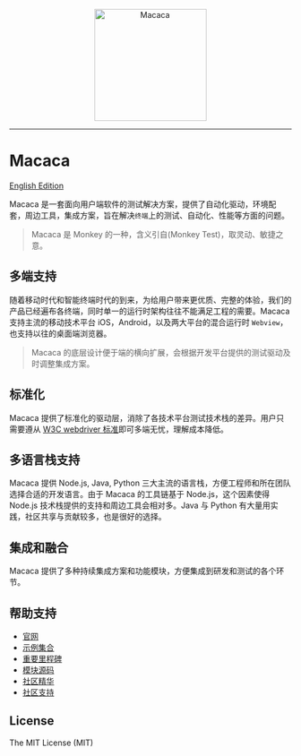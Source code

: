 <p align="center">
  <a href="//macacajs.github.io">
    <img
      alt="Macaca"
      src="https://macacajs.github.io/macaca-logo/svg/monkey.svg"
      width="200"
    />
  </a>
</p>

---

# Macaca

[English Edition](README.md)

Macaca 是一套面向用户端软件的测试解决方案，提供了自动化驱动，环境配套，周边工具，集成方案，旨在解决`终端`上的测试、自动化、性能等方面的问题。

> Macaca 是 Monkey 的一种，含义引自(Monkey Test)，取灵动、敏捷之意。

## 多端支持

随着移动时代和智能终端时代的到来，为给用户带来更优质、完整的体验，我们的产品已经遍布各终端，同时单一的运行时架构往往不能满足工程的需要。Macaca 支持主流的移动技术平台 iOS，Android，以及两大平台的混合运行时 `Webview`，也支持以往的桌面端浏览器。

> Macaca 的底层设计便于端的横向扩展，会根据开发平台提供的测试驱动及时调整集成方案。

## 标准化

Macaca 提供了标准化的驱动层，消除了各技术平台测试技术栈的差异。用户只需要遵从 [W3C webdriver 标准](//w3c.github.io/webdriver/webdriver-spec.html)即可多端无忧，理解成本降低。

## 多语言栈支持

Macaca 提供 Node.js, Java, Python 三大主流的语言栈，方便工程师和所在团队选择合适的开发语言。由于 Macaca 的工具链基于 Node.js，这个因素使得 Node.js 技术栈提供的支持和周边工具会相对多。Java 与 Python 有大量用实践，社区共享与贡献较多，也是很好的选择。

## 集成和融合

Macaca 提供了多种持续集成方案和功能模块，方便集成到研发和测试的各个环节。

## 帮助支持

- [官网](//macacajs.github.io)
- [示例集合](//github.com/macaca-sample)
- [重要里程碑](//macacajs.github.io/roadmap)
- [模块源码](//github.com/macacajs)
- [社区精华](//github.com/macacajs/awesome-macaca)
- [社区支持](//macacajs.github.io/support)

## License

The MIT License (MIT)
